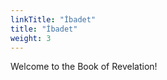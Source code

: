 ```yaml
---
linkTitle: "İbadet"
title: "İbadet"
weight: 3
---
```


Welcome to the Book of Revelation!

<!--more-->
